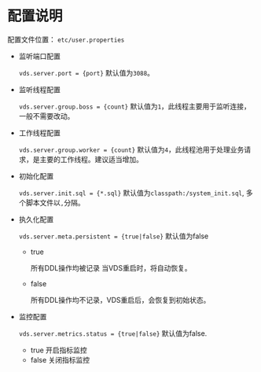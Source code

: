 # 配置说明


配置文件位置： `etc/user.properties`

* 监听端口配置

	`vds.server.port = {port}`
	默认值为`3088`。
* 监听线程配置

	`vds.server.group.boss = {count}`
	默认值为`1`，此线程主要用于监听连接，一般不需要改动。
* 工作线程配置

	`vds.server.group.worker = {count}`
	默认值为`4`，此线程池用于处理业务请求，是主要的工作线程。建议适当增加。
* 初始化配置

	`vds.server.init.sql = {*.sql}`
	默认值为`classpath:/system_init.sql`, 多个脚本文件以`,`分隔。
	
* 执久化配置
	
	`vds.server.meta.persistent = {true|false}` 默认值为false
	
	* true
		
		所有DDL操作均被记录 当VDS重启时，将自动恢复。
		
	* false
		
		所有DDL操作均不记录，VDS重启后，会恢复到初始状态。
		
* 监控配置
	
	`vds.server.metrics.status = {true|false}` 默认值为false.
	
	* true 开启指标监控
	* false 关闭指标监控
